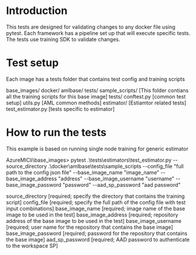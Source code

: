 # Introduction
This tests are designed for validating changes to any docker file using pytest. Each framework has a pipeline
set up that will execute specific tests. The tests use training SDK to validate changes.

# Test setup

Each image has a tests folder that contains test config and training scripts

base_images/
    docker/
        amlbase/
            tests/
                sample_scripts/     [This folder contians all the training scripts for this base image]
    tests/
        conftest.py                 [common test setup]
        utils.py                    [AML common methods]
        estimator/                  [Estiamtor related tests]
             test_estimator.py      [tests specific to estimator]


# How to run the tests

This example is based on running single node training for generic estimator

AzureMlCli\base_images> pytest .\tests\estimators\test_estimator.py --source_directory
.\docker\amlbase\tests\sample_scripts --config_file "full path to the config json file"
--base_image_name "image_name" --base_image_address "address" --base_image_username "username"
--base_image_password "password" --aad_sp_password "aad password"

source_directory          [required; specify the directory that contains the training script]
config_file               [required; specify the full path of the config file with test input combinations]
base_image_name           [required; image name of the base image to be used in the test]
base_image_address        [required; repository address of the base image to be used in the test]
base_image_username       [required; user name for the repository that contains the base image]
base_image_password       [required; password for the repository that contains the base image]
aad_sp_password           [required; AAD password to authenticate to the workspace SP]